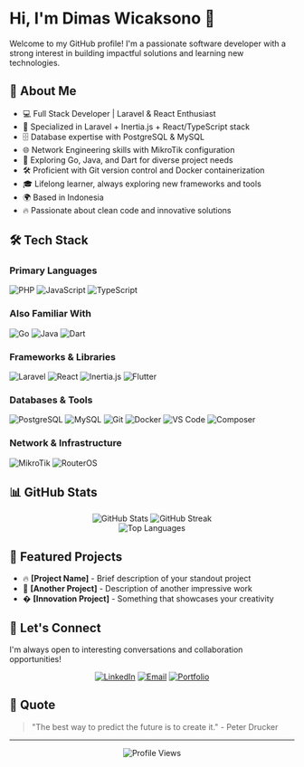 # Hi, I'm Dimas Wicaksono 👋

Welcome to my GitHub profile! I'm a passionate software developer with a strong interest in building impactful solutions and learning new technologies.

## 🚀 About Me
- 💻 Full Stack Developer | Laravel & React Enthusiast
- 🎯 Specialized in Laravel + Inertia.js + React/TypeScript stack
- 🗄️ Database expertise with PostgreSQL & MySQL
- 🌐 Network Engineering skills with MikroTik configuration
- 🚀 Exploring Go, Java, and Dart for diverse project needs
- 🛠️ Proficient with Git version control and Docker containerization
- 🎓 Lifelong learner, always exploring new frameworks and tools
- 🌍 Based in Indonesia
- 🔥 Passionate about clean code and innovative solutions

## 🛠️ Tech Stack
### Primary Languages
![PHP](https://img.shields.io/badge/-PHP-777BB4?style=flat&logo=php&logoColor=white)
![JavaScript](https://img.shields.io/badge/-JavaScript-F7DF1E?style=flat&logo=javascript&logoColor=black)
![TypeScript](https://img.shields.io/badge/-TypeScript-3178C6?style=flat&logo=typescript&logoColor=white)

### Also Familiar With
![Go](https://img.shields.io/badge/-Go-00ADD8?style=flat&logo=go&logoColor=white)
![Java](https://img.shields.io/badge/-Java-007396?style=flat&logo=java&logoColor=white)
![Dart](https://img.shields.io/badge/-Dart-0175C2?style=flat&logo=dart&logoColor=white)

### Frameworks & Libraries
![Laravel](https://img.shields.io/badge/-Laravel-FF2D20?style=flat&logo=laravel&logoColor=white)
![React](https://img.shields.io/badge/-React-61DAFB?style=flat&logo=react&logoColor=black)
![Inertia.js](https://img.shields.io/badge/-Inertia.js-9553E9?style=flat&logo=inertia&logoColor=white)
![Flutter](https://img.shields.io/badge/-Flutter-02569B?style=flat&logo=flutter&logoColor=white)

### Databases & Tools
![PostgreSQL](https://img.shields.io/badge/-PostgreSQL-336791?style=flat&logo=postgresql&logoColor=white)
![MySQL](https://img.shields.io/badge/-MySQL-4479A1?style=flat&logo=mysql&logoColor=white)
![Git](https://img.shields.io/badge/-Git-F05032?style=flat&logo=git&logoColor=white)
![Docker](https://img.shields.io/badge/-Docker-2496ED?style=flat&logo=docker&logoColor=white)
![VS Code](https://img.shields.io/badge/-VS%20Code-007ACC?style=flat&logo=visual-studio-code&logoColor=white)
![Composer](https://img.shields.io/badge/-Composer-885630?style=flat&logo=composer&logoColor=white)

### Network & Infrastructure
![MikroTik](https://img.shields.io/badge/-MikroTik-293239?style=flat&logo=mikrotik&logoColor=white)
![RouterOS](https://img.shields.io/badge/-RouterOS-EE3124?style=flat&logo=mikrotik&logoColor=white)

## 📊 GitHub Stats
<div align="center">
  <img src="https://github-readme-stats.vercel.app/api?username=dimaswi&show_icons=true&theme=radical&hide_border=true" alt="GitHub Stats" />
  <img src="https://github-readme-streak-stats.herokuapp.com/?user=dimaswi&theme=radical&hide_border=true" alt="GitHub Streak" />
</div>

<div align="center">
  <img src="https://github-readme-stats.vercel.app/api/top-langs/?username=dimaswi&layout=compact&theme=radical&hide_border=true" alt="Top Languages" />
</div>

## 🚧 Featured Projects
- 🔥 **[Project Name]** - Brief description of your standout project
- 🌟 **[Another Project]** - Description of another impressive work
- � **[Innovation Project]** - Something that showcases your creativity

## 🤝 Let's Connect
I'm always open to interesting conversations and collaboration opportunities!

<div align="center">
  
[![LinkedIn](https://img.shields.io/badge/-LinkedIn-0077B5?style=for-the-badge&logo=linkedin&logoColor=white)](https://www.linkedin.com/in/dimas-wisnu-wirawan-107ba2192/)
[![Email](https://img.shields.io/badge/-Email-D14836?style=for-the-badge&logo=gmail&logoColor=white)](mailto:dimasw347@gmail.com)
[![Portfolio](https://img.shields.io/badge/-Portfolio-000000?style=for-the-badge&logo=react&logoColor=white)](https://dimaswysnu.com)

</div>

## 💭 Quote
> "The best way to predict the future is to create it." - Peter Drucker

---
<div align="center">
  <img src="https://komarev.com/ghpvc/?username=dimaswi&color=blueviolet&style=flat-square&label=Profile+Views" alt="Profile Views" />
</div>
<!--
**dimaswi/dimaswi** is a ✨ _special_ ✨ repository because its `README.md` (this file) appears on your GitHub profile.
